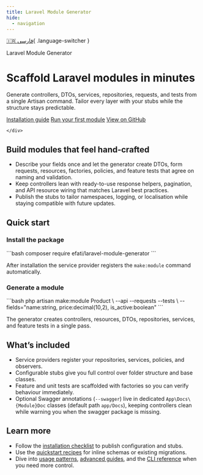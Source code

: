 ```yaml
---
title: Laravel Module Generator
hide:
  - navigation
---
```


[🇮🇷 فارسی](../fa/){ .language-switcher }

<div class="hero">
  <div class="hero__content">
    <span class="hero__eyebrow">Laravel Module Generator</span>
    <h1 class="hero__title">Scaffold Laravel modules in minutes</h1>
    <p class="hero__lead">Generate controllers, DTOs, services, repositories, requests, and tests from a single Artisan command. Tailor every layer with your stubs while the structure stays predictable.</p>
    <div class="hero__actions">
      <a class="md-button md-button--primary" href="installation/">Installation guide</a>
      <a class="md-button md-button--secondary" href="quickstart/">Run your first module</a>
      <a class="md-button" href="https://github.com/AfshinEfati/laravel-module-generator" target="_blank" rel="noopener">View on GitHub</a>

    </div>
  </div>
</div>

## Build modules that feel hand-crafted

- Describe your fields once and let the generator create DTOs, form requests, resources, factories, policies, and feature tests that agree on naming and validation.
- Keep controllers lean with ready-to-use response helpers, pagination, and API resource wiring that matches Laravel best practices.
- Publish the stubs to tailor namespaces, logging, or localisation while staying compatible with future updates.

## Quick start

<div class="landing-grid">
  <div class="landing-card" markdown="1">
    <h3>Install the package</h3>
    ```bash
    composer require efati/laravel-module-generator
    ```
    <p>After installation the service provider registers the <code>make:module</code> command automatically.</p>
  </div>
  <div class="landing-card" markdown="1">
    <h3>Generate a module</h3>
    ```bash
    php artisan make:module Product \
      --api --requests --tests \
      --fields="name:string, price:decimal(10,2), is_active:boolean"
    ```
    <p>The generator creates controllers, resources, DTOs, repositories, services, and feature tests in a single pass.</p>
  </div>
</div>

## What’s included

- Service providers register your repositories, services, policies, and observers.
- Configurable stubs give you full control over folder structure and base classes.
- Feature and unit tests are scaffolded with factories so you can verify behaviour immediately.
- Optional Swagger annotations (`--swagger`) live in dedicated `App\Docs\{Module}Doc` classes (default path `app/Docs`), keeping controllers clean while warning you when the swagger package is missing.

## Learn more

- Follow the [installation checklist](installation.md) to publish configuration and stubs.
- Use the [quickstart recipes](quickstart.md) for inline schemas or existing migrations.
- Dive into [usage patterns](usage.md), [advanced guides](advanced.md), and the [CLI reference](reference.md) when you need more control.
